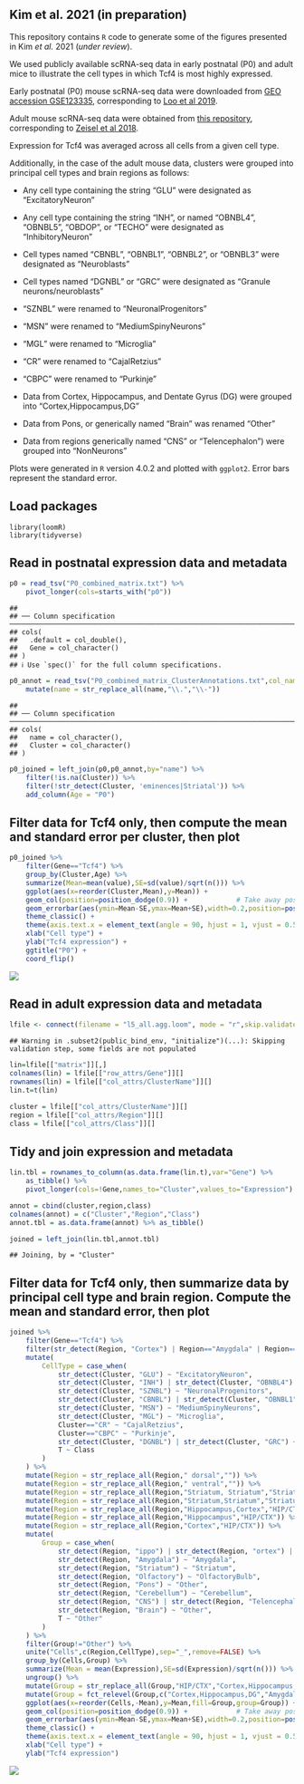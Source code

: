 
## Kim et al. 2021 (in preparation)

This repository contains `R` code to generate some of the figures
presented in Kim *et al.* 2021 (*under review*).

We used publicly available scRNA-seq data in early postnatal (P0) and
adult mice to illustrate the cell types in which Tcf4 is most highly
expressed.

Early postnatal (P0) mouse scRNA-seq data were downloaded from [GEO
accession
GSE123335](https://www.ncbi.nlm.nih.gov/geo/query/acc.cgi?acc=GSE123335),
corresponding to [Loo et
al 2019](https://www.nature.com/articles/s41467-018-08079-9).

Adult mouse scRNA-seq data were obtained from [this
repository](http://mousebrain.org/downloads.html), corresponding to
[Zeisel et
al 2018](https://www.cell.com/cell/fulltext/S0092-8674\(18\)30789-X).

Expression for Tcf4 was averaged across all cells from a given cell
type.

Additionally, in the case of the adult mouse data, clusters were grouped
into principal cell types and brain regions as follows:

  - Any cell type containing the string “GLU” were designated as
    “ExcitatoryNeuron”

  - Any cell type containing the string “INH”, or named “OBNBL4”,
    “OBNBL5”, “OBDOP”, or “TECHO” were designated as
    “InhibitoryNeuron”

  - Cell types named “CBNBL”, “OBNBL1”, “OBNBL2”, or “OBNBL3” were
    designated as “Neuroblasts”

  - Cell types named “DGNBL” or “GRC” were designated as “Granule
    neurons/neuroblasts”

  - “SZNBL” were renamed to “NeuronalProgenitors”

  - “MSN” were renamed to “MediumSpinyNeurons”

  - “MGL” were renamed to “Microglia”

  - “CR” were renamed to “CajalRetzius”

  - “CBPC” were renamed to “Purkinje”

  - Data from Cortex, Hippocampus, and Dentate Gyrus (DG) were grouped
    into “Cortex,Hippocampus,DG”

  - Data from Pons, or generically named “Brain” was renamed “Other”

  - Data from regions generically named “CNS” or “Telencephalon”) were
    grouped into “NonNeurons”

Plots were generated in `R` version 4.0.2 and plotted with `ggplot2`.
Error bars represent the standard error.

## Load packages

    library(loomR)
    library(tidyverse)

## Read in postnatal expression data and metadata

``` r
p0 = read_tsv("P0_combined_matrix.txt") %>% 
    pivot_longer(cols=starts_with("p0"))
```

    ## 
    ## ── Column specification ──────────────────────────────────────────────────────────────────────────────────────────────────────────────
    ## cols(
    ##   .default = col_double(),
    ##   Gene = col_character()
    ## )
    ## ℹ Use `spec()` for the full column specifications.

``` r
p0_annot = read_tsv("P0_combined_matrix_ClusterAnnotations.txt",col_names=c("name","Cluster"),skip=1) %>%
    mutate(name = str_replace_all(name,"\\.","\\-"))
```

    ## 
    ## ── Column specification ──────────────────────────────────────────────────────────────────────────────────────────────────────────────
    ## cols(
    ##   name = col_character(),
    ##   Cluster = col_character()
    ## )

``` r
p0_joined = left_join(p0,p0_annot,by="name") %>%
    filter(!is.na(Cluster)) %>%
    filter(!str_detect(Cluster, 'eminences|Striatal')) %>%
    add_column(Age = "P0")
```

## Filter data for Tcf4 only, then compute the mean and standard error per cluster, then plot

``` r
p0_joined %>%
    filter(Gene=="Tcf4") %>%
    group_by(Cluster,Age) %>%
    summarize(Mean=mean(value),SE=sd(value)/sqrt(n())) %>%
    ggplot(aes(x=reorder(Cluster,Mean),y=Mean)) +
    geom_col(position=position_dodge(0.9)) +            # Take away position parameter to default to stacked bars
    geom_errorbar(aes(ymin=Mean-SE,ymax=Mean+SE),width=0.2,position=position_dodge(0.9)) +  
    theme_classic() + 
    theme(axis.text.x = element_text(angle = 90, hjust = 1, vjust = 0.5)) +
    xlab("Cell type") +
    ylab("Tcf4 expression") +
    ggtitle("P0") +
    coord_flip()
```

![](./Figures/postnatal_barplot-1.png)<!-- -->

## Read in adult expression data and metadata

``` r
lfile <- connect(filename = "l5_all.agg.loom", mode = "r",skip.validate=T)
```

    ## Warning in .subset2(public_bind_env, "initialize")(...): Skipping validation step, some fields are not populated

``` r
lin=lfile[["matrix"]][,]
colnames(lin) = lfile[["row_attrs/Gene"]][]
rownames(lin) = lfile[["col_attrs/ClusterName"]][]
lin.t=t(lin)

cluster = lfile[["col_attrs/ClusterName"]][]
region = lfile[["col_attrs/Region"]][]
class = lfile[["col_attrs/Class"]][]
```

## Tidy and join expression and metadata

``` r
lin.tbl = rownames_to_column(as.data.frame(lin.t),var="Gene") %>% 
    as_tibble() %>%
    pivot_longer(cols=!Gene,names_to="Cluster",values_to="Expression")

annot = cbind(cluster,region,class)
colnames(annot) = c("Cluster","Region","Class")
annot.tbl = as.data.frame(annot) %>% as_tibble()

joined = left_join(lin.tbl,annot.tbl)
```

    ## Joining, by = "Cluster"

## Filter data for Tcf4 only, then summarize data by principal cell type and brain region. Compute the mean and standard error, then plot

``` r
joined %>%
    filter(Gene=="Tcf4") %>%
    filter(str_detect(Region, "Cortex") | Region=="Amygdala" | Region=="Telencephalon" | Region=="CNS" | Region=="Dentate gyrus" | str_detect(Region, "Hippocampus") | Region=="Olfactory bulb" | Region=="Brain" | str_detect(Region, "Cerebellum") | str_detect(Region, "Striatum")) %>%
    mutate(
        CellType = case_when(
            str_detect(Cluster, "GLU") ~ "ExcitatoryNeuron",
            str_detect(Cluster, "INH") | str_detect(Cluster, "OBNBL4") | str_detect(Cluster, "OBNBL5") | str_detect(Cluster, "OBDOP") | Cluster=="TECHO" ~ "InhibitoryNeuron",
            str_detect(Cluster, "SZNBL") ~ "NeuronalProgenitors",
            str_detect(Cluster, "CBNBL") | str_detect(Cluster, "OBNBL1") | str_detect(Cluster, "OBNBL2") | str_detect(Cluster, "OBNBL3") ~ "Neuroblasts",
            str_detect(Cluster, "MSN") ~ "MediumSpinyNeurons",
            str_detect(Cluster, "MGL") ~ "Microglia",
            Cluster=="CR" ~ "CajalRetzius",
            Cluster=="CBPC" ~ "Purkinje",
            str_detect(Cluster, "DGNBL") | str_detect(Cluster, "GRC") ~ "Granule neurons/neuroblasts",
            T ~ Class
        )
    ) %>%
    mutate(Region = str_replace_all(Region," dorsal","")) %>%
    mutate(Region = str_replace_all(Region," ventral","")) %>%
    mutate(Region = str_replace_all(Region,"Striatum, Striatum","Striatum")) %>%
    mutate(Region = str_replace_all(Region,"Striatum,Striatum","Striatum")) %>%
    mutate(Region = str_replace_all(Region,"Hippocampus,Cortex","HIP/CTX")) %>%
    mutate(Region = str_replace_all(Region,"Hippocampus","HIP/CTX")) %>%
    mutate(Region = str_replace_all(Region,"Cortex","HIP/CTX")) %>%
    mutate(
        Group = case_when(
            str_detect(Region, "ippo") | str_detect(Region, "ortex") | str_detect(Region, "entate") | str_detect(Region, "HIP/CTX") ~ "Cortex,Hippocampus,DG",
            str_detect(Region, "Amygdala") ~ "Amygdala",
            str_detect(Region, "Striatum") ~ "Striatum",
            str_detect(Region, "Olfactory") ~ "OlfactoryBulb",
            str_detect(Region, "Pons") ~ "Other",
            str_detect(Region, "Cerebellum") ~ "Cerebellum",
            str_detect(Region, "CNS") | str_detect(Region, "Telencephalon") ~ "NonNeurons",
            str_detect(Region, "Brain") ~ "Other",
            T ~ "Other"
        )
    ) %>%
    filter(Group!="Other") %>%
    unite("Cells",c(Region,CellType),sep="_",remove=FALSE) %>%
    group_by(Cells,Group) %>%
    summarize(Mean = mean(Expression),SE=sd(Expression)/sqrt(n())) %>%
    ungroup() %>%
    mutate(Group = str_replace_all(Group,"HIP/CTX","Cortex,Hippocampus,DG")) %>%
    mutate(Group = fct_relevel(Group,c("Cortex,Hippocampus,DG","Amygdala","OlfactoryBulb","Cerebellum","Striatum","NonNeurons"))) %>%
    ggplot(aes(x=reorder(Cells,-Mean),y=Mean,fill=Group,group=Group)) +
    geom_col(position=position_dodge(0.9)) +            # Take away position parameter to default to stacked bars
    geom_errorbar(aes(ymin=Mean-SE,ymax=Mean+SE),width=0.2,position=position_dodge(0.9)) +  
    theme_classic() + 
    theme(axis.text.x = element_text(angle = 90, hjust = 1, vjust = 0.5)) +
    xlab("Cell type") +
    ylab("Tcf4 expression")
```

![](./Figures/adult_barplot-1.png)<!-- -->
